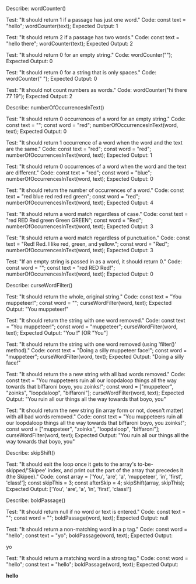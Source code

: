 <!-- Pseudo-code testing for 'wordCounter()' [1st and 2nd from Lsn 24] -->
Describe: wordCounter()

Test: "It should return 1 if a passage has just one word."
Code:
const text = "hello";
wordCounter(text);
Expected Output: 1

Test: "It should return 2 if a passage has two words."
Code:
const text = "hello there";
wordCounter(text);
Expected Output: 2 

Test: "It should return 0 for an empty string."
Code: wordCounter("");
Expected Output: 0

Test: "It should return 0 for a string that is only spaces."
Code: wordCounter("            "); 
Expected Output: 0

Test: "It should not count numbers as words."
Code: wordCounter("hi there 77 19");
Expected Output: 2 



<!--[Lsn 26]--> 
Describe: numberOfOccurrencesInText() 

Test: "It should return 0 occurrences of a word for an empty string."
Code:
const text = "";
const word = "red";
numberOfOccurrencesInText(word, text);
Expected Output: 0 

Test: "It should return 1 occurrence of a word when the word and the text are the same."
Code:
const text = "red";
const word = "red";
numberOfOccurrencesInText(word, text);
Expected Output: 1

Test: "It should return 0 occurrences of a word when the word and the text are different."
Code:
const text = "red";
const word = "blue";
numberOfOccurrencesInText(word, text);
Expected Output: 0

Test: "It should return the number of occurrences of a word."
Code:
const text = "red blue red red red green";
const word = "red";
numberOfOccurrencesInText(word, text);
Expected Output: 4

Test: "It should return a word match regardless of case."
Code:
const text = "red RED Red green Green GREEN";
const word = "Red";
numberOfOccurrencesInText(word, text);
Expected Output: 3

Test: "It should return a word match regardless of punctuation."
Code:
const text = "Red! Red. I like red, green, and yellow.";
const word = "Red";
numberOfOccurrencesInText(word, text);
Expected Output: 3

<!--Lsn 28-->
Test: "If an empty string is passed in as a word, it should return 0."
Code:
const word = "";
const text = "red RED Red!";
numberOfOccurrencesInText(word, text);
Expected Output: 0



Describe: curseWordFilter() 

Test: "It should return the whole, original string."
Code:
const text = "You muppeteer!"; 
const word = ""; 
curseWordFilter(word, text); 
Expected Output: "You muppeteer!" 

Test: "It should return the string with one word removed."
Code:
const text = "You muppeteer!"; 
const word = "muppeteer"; 
curseWordFilter(word, text); 
Expected Output: "You !" [OR  "You"]

Test: "It should return the string with one word removed (using 'filter()' method)."
Code:
const text = "Doing a silly muppeteer face!"; 
const word = "muppeteer"; 
curseWordFilter(word, text); 
Expected Output: "Doing a silly face!" 


Test: "It should return the a new string with all bad words removed."
Code:
const text = "You muppeteers ruin all our loopdaloop things all the way towards that biffaroni boyo, you zoinks!"; 
const word = ["muppeteer", "zoinks", "loopdaloop", "biffaroni"]; 
curseWordFilter(word, text); 
Expected Output: "You ruin all our things all the way towards that boyo, you" 


<!--(Switched to doing TDD on 'skipShift' here, to assist with this function.    
The tests for that function occur before the next Test below.)--> 


Test: "It should return the new string (in array form or not, doesn't matter) with all bad words removed."
Code:
const text = "You muppeteers ruin all our loopdaloop things all the way towards that biffaroni boyo, you zoinks!"; 
const word = ["muppeteer", "zoinks", "loopdaloop", "biffaroni"]; 
curseWordFilter(word, text); 
Expected Output: "You ruin all our things all the way towards that boyo, you" 




Describe: skipShift() 

Test: "It should exit the loop once it gets to the array's to-be-skipped/'Skipee' index, and print out the part of the array that precedes it (the Skipee)."
Code:
const array = ['You', 'are', 'a', 'muppeteer', 'in', 'first', 'class!']; 
const skipThis = 3; 
const afterSkip = 4; 
skipShift(array, skipThis); 
Expected Output: ['You', 'are', 'a', 'in', 'first', 'class!'] 





<!--Lsn 30  [for the following Describe block]--> 
Describe: boldPassage()

Test: "It should return null if no word or text is entered."
Code:
const text = "";
const word = "";
boldPassage(word, text);
Expected Output: null 

Test: "It should return a non-matching word in a p tag."
Code:
const word = "hello";
const text = "yo";
boldPassage(word, text);
Expected Output: <p>yo</p> 

Test: "It should return a matching word in a strong tag."
Code:
const word = "hello";
const text = "hello";
boldPassage(word, text);
Expected Output: <p><strong>hello</strong></p>

